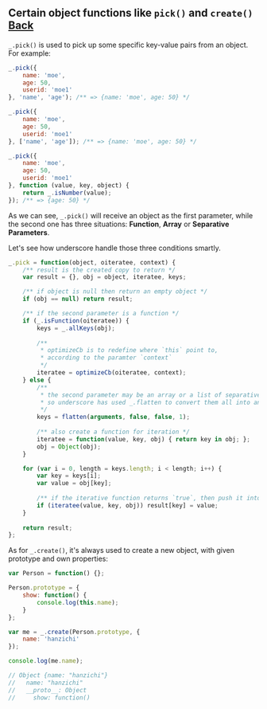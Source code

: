 ## Certain object functions like `pick()` and `create()` [Back](./../underscore.md)

`_.pick()` is used to pick up some specific key-value pairs from an object. For example:

```js
_.pick({
    name: 'moe',
    age: 50,
    userid: 'moe1'
}, 'name', 'age'); /** => {name: 'moe', age: 50} */

_.pick({
    name: 'moe',
    age: 50,
    userid: 'moe1'
}, ['name', 'age']); /** => {name: 'moe', age: 50} */

_.pick({
    name: 'moe',
    age: 50,
    userid: 'moe1'
}, function (value, key, object) {
    return _.isNumber(value);
}); /** => {age: 50} */
```

As we can see, `_.pick()` will receive an object as the first parameter, while the second one has three situations: **Function**, **Array** or **Separative Parameters**.

Let's see how underscore handle those three conditions smartly.

```js
_.pick = function(object, oiteratee, context) {
    /** result is the created copy to return */
    var result = {}, obj = object, iteratee, keys;

    /** if object is null then return an empty object */
    if (obj == null) return result;

    /** if the second parameter is a function */
    if (_.isFunction(oiteratee)) {
        keys = _.allKeys(obj);
        
        /**
         * optimizeCb is to redefine where `this` point to,
         * according to the paramter `context`
         */
        iteratee = optimizeCb(oiteratee, context);
    } else {
        /**
         * the second parameter may be an array or a list of separative keys,
         * so underscore has used _.flatten to convert them all into an array.
         */
        keys = flatten(arguments, false, false, 1);
        
        /** also create a function for iteration */
        iteratee = function(value, key, obj) { return key in obj; };
        obj = Object(obj);
    }

    for (var i = 0, length = keys.length; i < length; i++) {
        var key = keys[i];
        var value = obj[key];
        
        /** if the iterative function returns `true`, then push it into the copy */
        if (iteratee(value, key, obj)) result[key] = value;
    }
    
    return result;
};
```

As for `_.create()`, it's always used to create a new object, with given prototype and own properties:

```js
var Person = function() {};

Person.prototype = {
    show: function() {
        console.log(this.name);
    }
};

var me = _.create(Person.prototype, {
    name: 'hanzichi'
});

console.log(me.name);

// Object {name: "hanzichi"}
//   name: "hanzichi"
//   __proto__: Object
//     show: function()
```